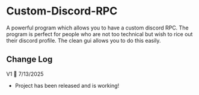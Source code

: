 # Custom-Discord-RPC

A powerful program which allows you to have a custom discord RPC. The program is perfect for people who are not too technical but wish to rice out their discord profile. The clean gui allows you to do this easily.

## Change Log

V1 🚀 7/13/2025
- Project has been released and is working!
